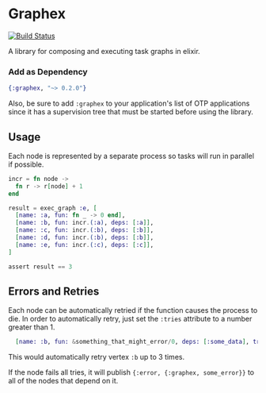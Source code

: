 Graphex
=======

[![Build Status](https://travis-ci.org/stocks29/graphex.svg)](https://travis-ci.org/stocks29/graphex)

A library for composing and executing task graphs in elixir.

### Add as Dependency

```elixir
{:graphex, "~> 0.2.0"}
```

Also, be sure to add `:graphex` to your application's list of OTP applications since it has a supervision tree that must be started before using the library.

## Usage

Each node is represented by a separate process so tasks will run in parallel if possible.

```elixir
incr = fn node ->
  fn r -> r[node] + 1
end

result = exec_graph :e, [
  [name: :a, fun: fn _ -> 0 end],
  [name: :b, fun: incr.(:a), deps: [:a]],
  [name: :c, fun: incr.(:b), deps: [:b]],
  [name: :d, fun: incr.(:b), deps: [:b]],
  [name: :e, fun: incr.(:c), deps: [:c]],
]

assert result == 3
```

## Errors and Retries

Each node can be automatically retried if the function causes the process to die. In order to automatically retry, just set the `:tries` attribute to a number greater than 1.

```elixir
  [name: :b, fun: &something_that_might_error/0, deps: [:some_data], tries: 3],
```

This would automatically retry vertex `:b` up to 3 times.

If the node fails all tries, it will publish `{:error, {:graphex, some_error}}` to all of the nodes that depend on it.
